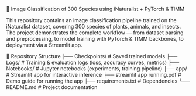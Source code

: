 
🦋 Image Classification of 300 Species using iNaturalist + PyTorch & TIMM

This repository contains an image classification pipeline trained on the iNaturalist dataset, covering 300 species of plants, animals, and insects. The project demonstrates the complete workflow — from dataset parsing and preprocessing, to model training with PyTorch & TIMM backbones, to deployment via a Streamlit app.



📂 Repository Structure
├── Checkpoints/ # Saved trained models
├── Logs/ # Training & evaluation logs (loss, accuracy curves, metrics)
├── Notebooks/ # Jupyter notebooks (experiments, training pipeline)
├── app/ # Streamlit app for interactive inference
├── streamlit app running.pdf # Demo guide for running the app
├── requirements.txt # Dependencies
└── README.md # Project documentation
